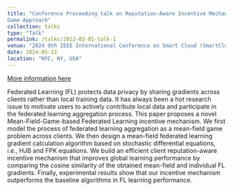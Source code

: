 ```yaml
---
title: "Conference Proceeding talk on Reputation-Aware Incentive Mechanism of Federated Learning: A Mean Field
Game Approach"
collection: talks
type: "Talk"
permalink: /talks/2012-03-01-talk-1
venue: "2024 9th IEEE International Conference on Smart Cloud (SmartCloud)"
date: 2024-05-12
location: "NYC, NY, USA"
---
```


[More information here](https://www.cloud-conf.net/smartcloud/2024/program.html)

Federated Learning (FL) protects data privacy by sharing gradients across clients rather than local training data. It has always been a hot research issue to motivate users to actively contribute local data and participate in the federated learning aggregation process. This paper proposes a novel Mean-Field-Game-based Federated Learning incentive mechanism. We first model the process of federated learning aggregation as a mean-field game problem across clients. We then design a mean-field federated learning gradient calculation algorithm based on stochastic differential equations, i.e., HJB and FPK equations. We build an efficient client reputation-aware incentive mechanism that improves global learning performance by comparing the cosine similarity of the obtained mean-field and individual FL gradients. Finally, experimental results show that our incentive mechanism outperforms the baseline algorithms in FL learning performance.
